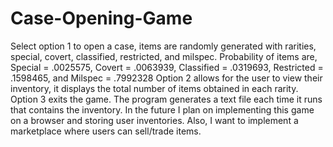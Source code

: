 # Case-Opening-Game
Select option 1 to open a case, items are randomly generated with rarities, special, covert, classified, restricted, and milspec. Probability of items are, Special = .0025575, Covert = .0063939, Classified = .0319693, Restricted = .1598465, and Milspec = .7992328
Option 2 allows for the user to view their inventory, it displays the total number of items obtained in each rarity.
Option 3 exits the game.
The program generates a text file each time it runs that contains the inventory.
In the future I plan on implementing this game on a browser and storing user inventories. Also, I want to implement a marketplace where users can sell/trade items.
